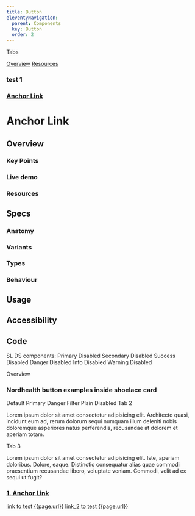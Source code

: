 ```yaml
---
title: Button
eleventyNavigation:
  parent: Components
  key: Button
  order: 2
---
```

<style>  
  h3 {
    margin-bottom: 16px;
  }
</style>

Tabs
<div class="tabs-wrapper">
  <a href="#overview" class="tablink active">Overview</a>
  <a href="#resources" class="tablink">Resources</a>
</div>

<h3 id="id12">test 1</h3>

### [Anchor Link](#anchor-link)
#  Anchor Link

## Overview

### Key Points

### Live demo

### Resources

## Specs

### Anatomy

### Variants

### Types

### Behaviour

## Usage

## Accessibility

## Code

SL DS components:
<sl-button>Primary</sl-button>
<sl-button disabled>Disabled</sl-button>
<sl-button variant="secondary">Secondary</sl-button>
<sl-button variant="secondary" disabled>Disabled</sl-button>
<sl-button variant="success">Success</sl-button>
<sl-button variant="success" disabled>Disabled</sl-button>
<sl-button variant="danger">Danger</sl-button>
<sl-button variant="danger" disabled>Disabled</sl-button>
<sl-button variant="info">Info</sl-button>
<sl-button variant="info" disabled>Disabled</sl-button>
<sl-button variant="warning">Warning</sl-button>
<sl-button variant="warning" disabled>Disabled</sl-button>

<nord-tab-group label="Title">
  <nord-tab slot="tab">Overview</nord-tab>
  <nord-tab-panel>
  <h3>
      Nordhealth button examples inside shoelace card
  </h3>
  <sl-card>
        <nord-button href="#">Default</nord-button>
        <nord-button href="#" variant="primary">Primary</nord-button>
        <nord-button href="#" variant="danger">Danger</nord-button>
        <nord-button href="#" variant="dashed">
          <nord-icon slot="start" size="s" name="interface-filter"></nord-icon>
          Filter
        </nord-button>
        <nord-button href="#">
          <nord-icon size="s" color="var(--n-color-icon)" name="interface-menu-small" label="Options"></nord-icon>
        </nord-button>
        <nord-button href="#" variant="plain">Plain</nord-button>
        <nord-button href="#" disabled>Disabled</nord-button>
  </sl-card>
  </nord-tab-panel>
  <nord-tab slot="tab">Tab 2</nord-tab>
  <nord-tab-panel>
    <p>
      Lorem ipsum dolor sit amet consectetur adipisicing elit. Architecto quasi, incidunt eum ad, rerum dolorum sequi
      numquam illum deleniti nobis doloremque asperiores natus perferendis, recusandae at dolorem et aperiam totam.
    </p>
  </nord-tab-panel>
  <nord-tab slot="tab">Tab 3</nord-tab>
  <nord-tab-panel>
    <p>
      Lorem ipsum dolor sit amet consectetur adipisicing elit. Iste, aperiam doloribus. Dolore, eaque. Distinctio
      consequatur alias quae commodi praesentium recusandae libero, voluptate veniam. Commodi, velit ad ex sequi ut
      fugit?
    </p>
  </nord-tab-panel>
</nord-tab-group>


### [1. Anchor Link](#anchor-link)

<a href="#id12">link to test {{page.url}}</a>
<a href="{{page.url}}#id12">link_2 to test {{page.url}}</a>